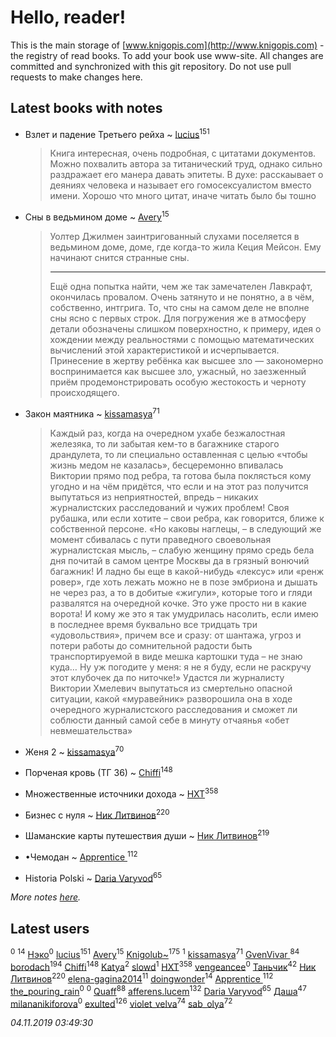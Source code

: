 # Hello, reader!
This is the main storage of [www.knigopis.com](http://www.knigopis.com) - the registry of read books.
To add your book use www-site. All changes are committed and synchronized with this git repository.
Do not use pull requests to make changes here.


## Latest books with notes
* Взлет и падение Третьего рейха ~ [lucius](users/838/83820536-yandex)<sup>151</sup>
    > Книга интересная, очень подробная, с цитатами документов.
    > Можно похвалить автора за титанический труд, однако сильно раздражает его манера давать эпитеты. В духе: расскаывает о деяниях человека и называет его гомосексуалистом вместо имени.
    > Хорошо что много цитат, иначе читать было бы тошно

* Сны в ведьмином доме ~ [Avery](users/567/56734832-yandex)<sup>15</sup>
    > Уолтер Джилмен заинтригованный слухами поселяется в ведьмином доме, доме, где когда-то жила Кеция Мейсон. Ему начинают снится странные сны.
    > 
    > ***
    > 
    > Ещё одна попытка найти, чем же так замечателен Лавкрафт, окончилась провалом. Очень затянуто и не понятно, а в чём, собственно, интгрига. То, что сны на самом деле не вполне сны ясно с первых строк. Для погружения же в атмосферу детали обозначены слишком поверхностно, к примеру, идея о хождении между реальностями с помощью математических вычислений этой характеристикой и исчерпывается. Принесение в жертву ребёнка как высшее зло — закономерно воспринимается как высшее зло, ужасный, но заезженный приём продемонстрировать особую жестокость и черноту происходящего.

* Закон маятника ~ [kissamasya](users/684/68439978-vkontakte)<sup>71</sup>
    > Каждый раз, когда на очередном ухабе безжалостная железяка, то ли забытая кем-то в багажнике старого драндулета, то ли специально оставленная с целью «чтобы жизнь медом не казалась», бесцеремонно впивалась Виктории прямо под ребра, та готова была поклясться кому угодно и на чём придётся, что если и на этот раз получится выпутаться из неприятностей, впредь – никаких журналистских расследований и чужих проблем! Своя рубашка, или если хотите – свои ребра, как говорится, ближе к собственной персоне. «Но каковы наглецы, – в следующий же момент сбивалась с пути праведного своевольная журналистская мысль, – слабую женщину прямо средь бела дня почитай в самом центре Москвы да в грязный вонючий багажник! И ладно бы еще в какой-нибудь «лексус» или «ренж ровер», где хоть лежать можно не в позе эмбриона и дышать не через раз, а то в добитые «жигули», которые того и гляди развалятся на очередной кочке. Это уже просто ни в какие ворота! И кому же это я так умудрилась насолить, если имею в последнее время буквально все тридцать три «удовольствия», причем все и сразу: от шантажа, угроз и потери работы до сомнительной радости быть транспортируемой в виде мешка картошки туда – не знаю куда… Ну уж погодите у меня: я не я буду, если не раскручу этот клубочек да по ниточке!» Удастся ли журналисту Виктории Хмелевич выпутаться из смертельно опасной ситуации, какой «муравейник» разворошила она в ходе очередного журналистского расследования и сможет ли соблюсти данный самой себе в минуту отчаянья «обет невмешательства»

* Женя 2 ~ [kissamasya](users/684/68439978-vkontakte)<sup>70</sup>

* Порченая кровь (ТГ 36) ~ [Chiffi](users/105/105831994080785626680-google)<sup>148</sup>

* Множественные источники дохода ~ [HXT](users/100/100002563462782-facebook)<sup>358</sup>

* Бизнес с нуля ~ [Ник Литвинов](users/241/241974816-vkontakte)<sup>220</sup>

* Шаманские карты путешествия души ~ [Ник Литвинов](users/241/241974816-vkontakte)<sup>219</sup>

* •Чемодан ~ [Apprentice ](users/528/52821952-vkontakte)<sup>112</sup>

* Historia Polski ~ [Daria Varyvod](users/829/829893410524253-facebook)<sup>65</sup>


_More notes [here](latest_books_with_notes.md)._


## Latest users
[](users/113/113684692562807406011-google)<sup>0</sup> 
[](users/270/270444099499-odnoklassniki)<sup>14</sup> 
[Нэко](users/659/659175577868030-facebook)<sup>0</sup> 
[lucius](users/838/83820536-yandex)<sup>151</sup> 
[Avery](users/567/56734832-yandex)<sup>15</sup> 
[Knigolub~](users/111/111878597279669641685-google)<sup>175</sup> 
[](users/116/116624392380281660529-google)<sup>1</sup> 
[kissamasya](users/684/68439978-vkontakte)<sup>71</sup> 
[GvenVivar ](users/158/158266434925901-facebook)<sup>84</sup> 
[borodach](users/157/15706320-vkontakte)<sup>194</sup> 
[Chiffi](users/105/105831994080785626680-google)<sup>148</sup> 
[Katya](users/552/55239754-vkontakte)<sup>2</sup> 
[slowd](users/103/103100437955997490081-google)<sup>1</sup> 
[HXT](users/100/100002563462782-facebook)<sup>358</sup> 
[vengeancee](users/204/20441347-vkontakte)<sup>0</sup> 
[Таньчик](users/209/2096581563762610-facebook)<sup>42</sup> 
[Ник Литвинов](users/241/241974816-vkontakte)<sup>220</sup> 
[elena-gagina2014](users/208/208969292-yandex)<sup>11</sup> 
[doingwonder](users/108/108689364763869996762-google)<sup>14</sup> 
[Apprentice ](users/528/52821952-vkontakte)<sup>112</sup> 
[the_pouring_rain](users/175/175864892-vkontakte)<sup>0</sup> 
[](users/106/106933869236254657812-google)<sup>0</sup> 
[Quaff](users/122/12267158-vkontakte)<sup>88</sup> 
[afferens.lucem](users/196/196071655-vkontakte)<sup>132</sup> 
[Daria Varyvod](users/829/829893410524253-facebook)<sup>65</sup> 
[Даша](users/334/334696193054530347-mailru)<sup>47</sup> 
[milananikiforova](users/899/89967062-vkontakte)<sup>0</sup> 
[exulted](users/100/100599204551896265722-google)<sup>126</sup> 
[violet_velva](users/116/116961712580551399099-google)<sup>74</sup> 
[sab_olya](users/139/139338401-vkontakte)<sup>72</sup> 


_04.11.2019 03:49:30_
